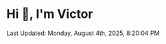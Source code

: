 <h1>Hi 👋, I'm Victor </h1>

<!--RECENT_ACTIVITY:start-->
<!--RECENT_ACTIVITY:end-->

<!--RECENT_ACTIVITY:last_update-->
Last Updated: Monday, August 4th, 2025, 8:20:04 PM
<!--RECENT_ACTIVITY:last_update_end-->
